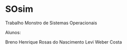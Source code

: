 # SOsim
Trabalho Monstro de Sistemas Operacionais

Alunos:

Breno Henrique Rosas do Nascimento
Levi Weber Costa